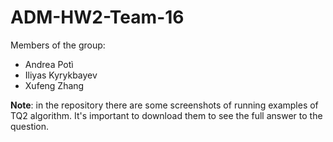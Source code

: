 # ADM-HW2-Team-16
Members of the group:
- Andrea Potì
- Iliyas Kyrykbayev
- Xufeng Zhang

**Note**: in the repository there are some screenshots of running examples of TQ2 algorithm. It's important to download them to see the full answer to the question.
